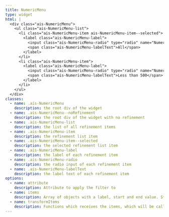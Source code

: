 ```yaml
---
title: NumericMenu
type: widget
html: |
  <div class="ais-NumericMenu">
    <ul class="ais-NumericMenu-list">
      <li class="ais-NumericMenu-item ais-NumericMenu-item--selected">
        <label class="ais-NumericMenu-label">
          <input class="ais-NumericMenu-radio" type="radio" name="NumericMenu" checked="" />
          <span class="ais-NumericMenu-labelText">All</span>
        </label>
      </li>
      <li class="ais-NumericMenu-item">
        <label class="ais-NumericMenu-label">
          <input class="ais-NumericMenu-radio" type="radio" name="NumericMenu" />
          <span class="ais-NumericMenu-labelText">Less than 500</span>
        </label>
      </li>
    </ul>
  </div>
classes:
  - name: .ais-NumericMenu
    description: the root div of the widget
  - name: .ais-NumericMenu--noRefinement
    description: the root div of the widget with no refinement
  - name: .ais-NumericMenu-list
    description: the list of all refinement items
  - name: .ais-NumericMenu-item
    description: the refinement list item
  - name: .ais-NumericMenu-item--selected
    description: the selected refinement list item
  - name: .ais-NumericMenu-label
    description: the label of each refinement item
  - name: .ais-NumericMenu-radio
    description: the radio input of each refinement item
  - name: .ais-NumericMenu-labelText
    description: the label text of each refinement item
options:
  - name: attribute
    description: Attribute to apply the filter to
  - name: items
    description: Array of objects with a label, start and end value. Start and end can individually be left as undefined to only apply a single bound
  - name: transformItems
    description: Functions which receives the items, which will be called before displaying them, useful for mapping over the items to transform them. Return a new array with the same shape as the original array.
---
```

